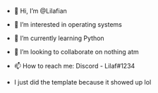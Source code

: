 - 👋 Hi, I’m @Lilafian
- 👀 I’m interested in operating systems
- 🌱 I’m currently learning Python
- 💞️ I’m looking to collaborate on nothing atm
- 📫 How to reach me: Discord - Lilaf#1234

- I just did the template because it showed up lol
